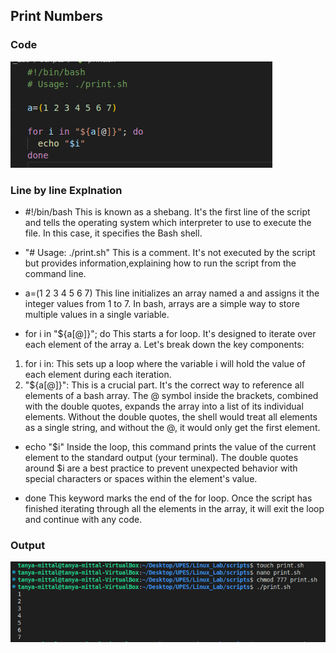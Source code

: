 ## Print Numbers

### Code
![Image](../images/codetoprintnumbers.png)

### Line by line Explnation

- #!/bin/bash
This is known as a shebang. It's the first line of the script and tells the operating system which interpreter to use to execute the file. In this case, it specifies the Bash shell.

- "# Usage: ./print.sh"
This is a comment. It's not executed by the script but provides information,explaining how to run the script from the command line.

- a=(1 2 3 4 5 6 7)
This line initializes an array named a and assigns it the integer values from 1 to 7. In bash, arrays are a simple way to store multiple values in a single variable.

- for i in "${a[@]}"; do
This starts a for loop. It's designed to iterate over each element of the array a. Let's break down the key components:
1. for i in: This sets up a loop where the variable i will hold the value of each element during each iteration.
2. "${a[@]}": This is a crucial part. It's the correct way to reference all elements of a bash array. The @ symbol inside the brackets, combined with the double quotes, expands the array into a list of its individual elements. Without the double quotes, the shell would treat all elements as a single string, and without the @, it would only get the first element.

- echo "$i"
Inside the loop, this command prints the value of the current element to the standard output (your terminal). The double quotes around $i are a best practice to prevent unexpected behavior with special characters or spaces within the element's value.

-  done
This keyword marks the end of the for loop. Once the script has finished iterating through all the elements in the array, it will exit the loop and continue with any code.

### Output
![Image](../images/codetorunprintnumbers.png)






